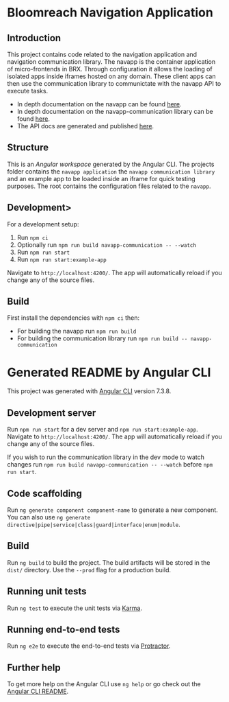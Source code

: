 # Bloomreach Navigation Application

## Introduction

This project contains code related to the navigation application and navigation communication library.
The navapp is the container application of micro-frontends in BRX. Through configuration it allows the loading of isolated apps inside iframes hosted on any domain.
These client apps can then use the communication library to communictate with the navapp API to execute tasks.

- In depth documentation on the navapp can be found [here](./tech-designs/NAVAPP_DESCRIPTION.md).
- In depth documentation on the navapp-communication library can be found [here](./tech-designs/NAVAPP_COMMUNICATION_DESCRIPTION.md).
- The API docs are generated and published [here](https://javadoc.onehippo.org/14.0-preview/navapp/).

## Structure

This is an _Angular workspace_ generated by the Angular CLI. The projects folder contains the `navapp application` the `navapp communication library` and an example app to be loaded inside an iframe for quick testing purposes.
The root contains the configuration files related to the `navapp`.

## Development>

For a development setup:
1. Run `npm ci`
2. Optionally run `npm run build navapp-communication -- --watch`
3. Run `npm run start`
2. Run `npm run start:example-app`

Navigate to `http://localhost:4200/`. The app will automatically reload if you change any of the source files.

## Build
First install the dependencies with `npm ci` then:
- For building the navapp run `npm run build`
- For building the communication library run `npm run build -- navapp-communication`

# Generated README by Angular CLI

This project was generated with [Angular CLI](https://github.com/angular/angular-cli) version 7.3.8.

## Development server

Run `npm run start` for a dev server and `npm run start:example-app`. Navigate to `http://localhost:4200/`. The app will automatically reload if you change any of the source files.

If you wish to run the communication library in the dev mode to watch changes run `npm run build navapp-communication -- --watch` before `npm run start`.

## Code scaffolding

Run `ng generate component component-name` to generate a new component. You can also use `ng generate directive|pipe|service|class|guard|interface|enum|module`.

## Build

Run `ng build` to build the project. The build artifacts will be stored in the `dist/` directory. Use the `--prod` flag for a production build.

## Running unit tests

Run `ng test` to execute the unit tests via [Karma](https://karma-runner.github.io).

## Running end-to-end tests

Run `ng e2e` to execute the end-to-end tests via [Protractor](http://www.protractortest.org/).

## Further help

To get more help on the Angular CLI use `ng help` or go check out the [Angular CLI README](https://github.com/angular/angular-cli/blob/master/README.md).
